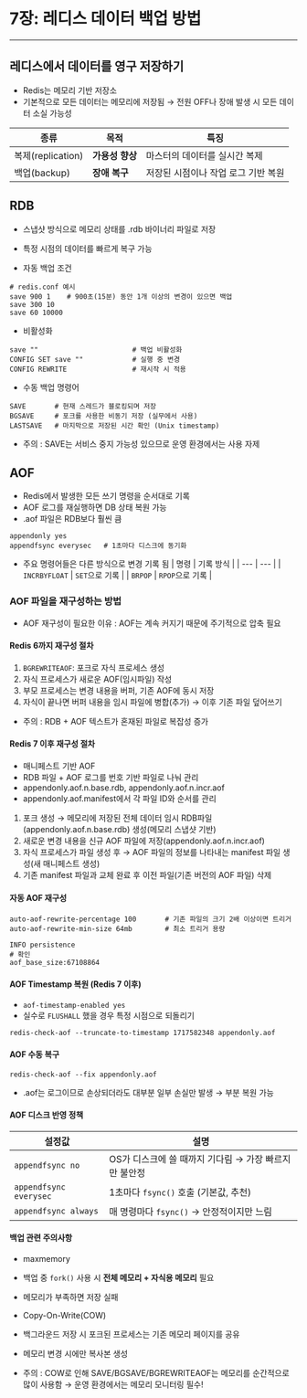 # 7장: 레디스 데이터 백업 방법

---
## 레디스에서 데이터를 영구 저장하기
- Redis는 메모리 기반 저장소
- 기본적으로 모든 데이터는 메모리에 저장됨 → 전원 OFF나 장애 발생 시 모든 데이터 소실 가능성

| 종류 | 목적 | 특징 |
| --- | --- | --- |
| 복제(replication) | **가용성 향상** | 마스터의 데이터를 실시간 복제 |
| 백업(backup) | **장애 복구** | 저장된 시점이나 작업 로그 기반 복원 |

## RDB
- 스냅샷 방식으로 메모리 상태를 .rdb 바이너리 파일로 저장
- 특정 시점의 데이터를 빠르게 복구 가능

- 자동 백업 조건
```
# redis.conf 예시
save 900 1    # 900초(15분) 동안 1개 이상의 변경이 있으면 백업
save 300 10
save 60 10000
```

- 비활성화
```
save ""                       # 백업 비활성화
CONFIG SET save ""            # 실행 중 변경
CONFIG REWRITE                # 재시작 시 적용
```

- 수동 백업 명령어
```
SAVE       # 현재 스레드가 블로킹되며 저장
BGSAVE     # 포크를 사용한 비동기 저장 (실무에서 사용)
LASTSAVE   # 마지막으로 저장된 시간 확인 (Unix timestamp)
```
- 주의 : SAVE는 서비스 중지 가능성 있으므로 운영 환경에서는 사용 자제

## AOF
- Redis에서 발생한 모든 쓰기 명령을 순서대로 기록
- AOF 로그를 재실행하면 DB 상태 복원 가능
- .aof 파일은 RDB보다 훨씬 큼
```
appendonly yes
appendfsync everysec   # 1초마다 디스크에 동기화
```
- 주요 명령어들은 다른 방식으로 변경 기록 됨
| 명령 | 기록 방식 |
| --- | --- |
| `INCRBYFLOAT` | `SET`으로 기록 |
| `BRPOP` | `RPOP`으로 기록 |

### AOF 파일을 재구성하는 방법
- AOF 재구성이 필요한 이유 : AOF는 계속 커지기 때문에 주기적으로 압축 필요

#### Redis 6까지 재구성 절차
1. `BGREWRITEAOF`: 포크로 자식 프로세스 생성
2. 자식 프로세스가 새로운 AOF(임시파일) 작성
3. 부모 프로세스는 변경 내용을 버퍼, 기존 AOF에 동시 저장
4. 자식이 끝나면 버퍼 내용을 임시 파일에 병합(추가) → 이후 기존 파일 덮어쓰기
- 주의 :  RDB + AOF 텍스트가 혼재된 파일로 복잡성 증가

#### Redis 7 이후 재구성 절차
- 매니페스트 기반 AOF
- RDB 파일 + AOF 로그를 번호 기반 파일로 나눠 관리
- appendonly.aof.n.base.rdb, appendonly.aof.n.incr.aof
- appendonly.aof.manifest에서 각 파일 ID와 순서를 관리

1. 포크 생성 → 메모리에 저장된 전체 데이터 임시 RDB파일(appendonly.aof.n.base.rdb) 생성(메모리 스냅샷 기반)
2. 새로운 변경 내용을 신규 AOF 파일에 저장(appendonly.aof.n.incr.aof)
3. 자식 프로세스가 파일 생성 후 → AOF 파일의 정보를 나타내는 manifest 파일 생성(새 매니페스트 생성)
4. 기존 manifest 파일과 교체 완료 후 이전 파일(기존 버전의 AOF 파일) 삭제

#### 자동 AOF 재구성
```
auto-aof-rewrite-percentage 100       # 기존 파일의 크기 2배 이상이면 트리거
auto-aof-rewrite-min-size 64mb        # 최소 트리거 용량
```
```
INFO persistence
# 확인
aof_base_size:67108864
```

#### AOF Timestamp 복원 (Redis 7 이후)
- `aof-timestamp-enabled yes`
- 실수로 `FLUSHALL` 했을 경우 특정 시점으로 되돌리기

```
redis-check-aof --truncate-to-timestamp 1717582348 appendonly.aof
```

#### AOF 수동 복구

```
redis-check-aof --fix appendonly.aof
```
- .aof는 로그이므로 손상되더라도 대부분 일부 손실만 발생 → 부분 복원 가능

#### AOF 디스크 반영 정책
| 설정값 | 설명 |
| --- | --- |
| `appendfsync no` | OS가 디스크에 쓸 때까지 기다림 → 가장 빠르지만 불안정 |
| `appendfsync everysec` | 1초마다 `fsync()` 호출 (기본값, 추천) |
| `appendfsync always` | 매 명령마다 `fsync()` → 안정적이지만 느림 |

#### 백업 관련 주의사항

- maxmemory
- 백업 중 `fork()` 사용 시 **전체 메모리 + 자식용 메모리** 필요
- 메모리가 부족하면 저장 실패

- Copy-On-Write(COW)
- 백그라운드 저장 시 포크된 프로세스는 기존 메모리 페이지를 공유
- 메모리 변경 시에만 복사본 생성
- 주의 : COW로 인해 SAVE/BGSAVE/BGREWRITEAOF는 메모리를 순간적으로 많이 사용함 → 운영 환경에서는 메모리 모니터링 필수!



